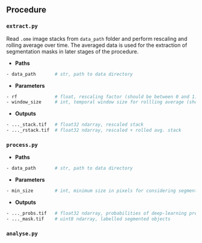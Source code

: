 ## Procedure

### `extract.py`
Read `.ome` image stacks from `data_path` folder and perform rescaling and rolling average over time. The averaged data is used for the extraction of segmentation masks in later stages of the procedure.

- **Paths**
```bash
- data_path       # str, path to data directory
```

- **Parameters**
```bash
- rf              # float, rescaling factor (should be between 0 and 1)
- window_size     # int, temporal window size for rollling average (should be odd)
```

- **Outputs**
```bash
- ..._stack.tif   # float32 ndarray, rescaled stack
- ..._rstack.tif  # float32 ndarray, rescaled + rolled avg. stack
```

### `process.py`

- **Paths**
```bash
- data_path       # str, path to data directory
```

- **Parameters**
```bash
- min_size        # int, minimum size in pixels for considering segmented objects
```

- **Outputs**
```bash
- ..._probs.tif   # float32 ndarray, probabilities of deep-learning predictions
- ..._mask.tif    # uint8 ndarray, labelled segmented objects
```



### `analyse.py`